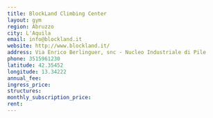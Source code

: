 ```yaml
---
title: BlockLand Climbing Center
layout: gym
region: Abruzzo
city: L'Aquila
email: info@blockland.it
website: http://www.blockland.it/
address: Via Enrico Berlinguer, snc - Nucleo Industriale di Pile
phone: 3515961230
latitude: 42.35452
longitude: 13.34222
annual_fee: 
ingress_price: 
structures: 
monthly_subscription_price: 
rent: 
---
```


